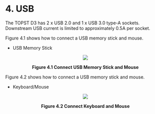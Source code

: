 # 4. USB

The TOPST D3 has 2 x USB 2.0 and 1 x USB 3.0 type-A sockets. Downstream USB current is limited to approximately 0.5A per socket.  


Figure 4.1 shows how to connect a USB memory stick and mouse.  
- USB Memory Stick
<p align="center"><img src="https://github.com/topst-development/Documentation/assets/161264431/82a68d18-b42f-4866-b982-20b3b4f9a647"></p>  
<p align="center"><strong>Figure 4.1 Connect USB Memory Stick and Mouse</strong></p>

Figure 4.2 shows how to connect a USB memory stick and mouse.
- Keyboard/Mouse
<p align="center"><img src="https://github.com/topst-development/Documentation/assets/161264431/084d2bb2-2530-4066-abf3-14b4d938fadd"></p>
<p align="center"><strong>Figure 4.2 Connect Keyboard and Mouse</strong>
